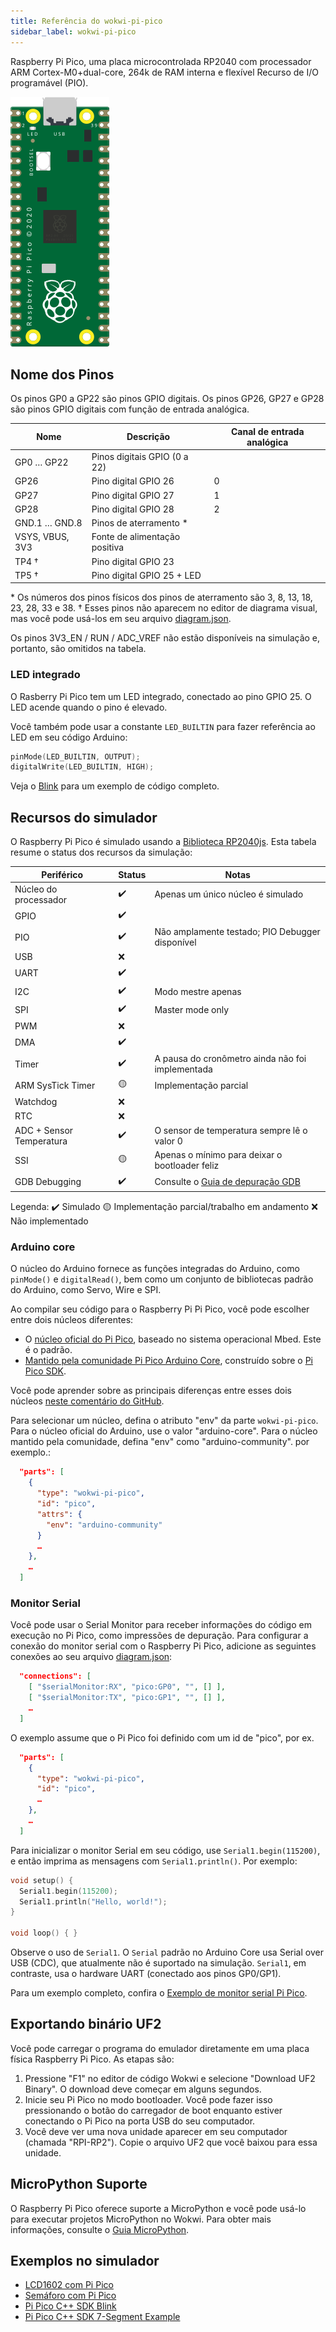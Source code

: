 ```yaml
---
title: Referência do wokwi-pi-pico
sidebar_label: wokwi-pi-pico
---
```


Raspberry Pi Pico, uma placa microcontrolada RP2040 com processador ARM Cortex-M0+dual-core, 264k de RAM interna e flexível
Recurso de I/O programável (PIO).

![Raspberry Pi Pico](wokwi-pi-pico.svg)

## Nome dos Pinos

Os pinos GP0 a GP22 são pinos GPIO digitais. Os pinos GP26, GP27 e GP28 são pinos GPIO digitais com função de entrada analógica.

| Nome            | Descrição                     | Canal de entrada analógica |
| --------------- | ----------------------------- | -------------------------- |
| GP0 … GP22      | Pinos digitais GPIO (0 a 22)  |                            |
| GP26            | Pino digital GPIO 26          | 0                          |
| GP27            | Pino digital GPIO 27          | 1                          |
| GP28            | Pino digital GPIO 28          | 2                          |
| GND.1 … GND.8   | Pinos de aterramento \*       |                            |
| VSYS, VBUS, 3V3 | Fonte de alimentação positiva |                            |
| TP4 †           | Pino digital GPIO 23          |                            |
| TP5 †           | Pino digital GPIO 25 + LED    |                            |

\* Os números dos pinos físicos dos pinos de aterramento são 3, 8, 13, 18, 23, 28, 33 e 38.
† Esses pinos não aparecem no editor de diagrama visual, mas você pode usá-los em seu arquivo [diagram.json](../diagram-format).

Os pinos 3V3_EN / RUN / ADC_VREF não estão disponíveis na simulação e, portanto, são omitidos na tabela.

### LED integrado

O Rasberry Pi Pico tem um LED integrado, conectado ao pino GPIO 25. O LED acende quando o pino é elevado.

Você também pode usar a constante `LED_BUILTIN` para fazer referência ao LED em seu código Arduino:

```cpp
pinMode(LED_BUILTIN, OUTPUT);
digitalWrite(LED_BUILTIN, HIGH);
```

Veja o [Blink](https://wokwi.com/arduino/projects/297755575592157709) para um exemplo de código completo.

## Recursos do simulador

O Raspberry Pi Pico é simulado usando a [Biblioteca RP2040js](https://github.com/wokwi/rp2040js).
Esta tabela resume o status dos recursos da simulação:

| Periférico               | Status | Notas                                                |
| ------------------------ | ------ | ---------------------------------------------------- |
| Núcleo do processador    | ✔️     | Apenas um único núcleo é simulado                    |
| GPIO                     | ✔️     |                                                      |
| PIO                      | ✔️     | Não amplamente testado; PIO Debugger disponível      |
| USB                      | ❌     |                                                      |
| UART                     | ✔️     |                                                      |
| I2C                      | ✔️     | Modo mestre apenas                                   |
| SPI                      | ✔️     | Master mode only                                     |
| PWM                      | ❌     |                                                      |
| DMA                      | ✔️     |                                                      |
| Timer                    | ✔️     | A pausa do cronômetro ainda não foi implementada     |
| ARM SysTick Timer        | 🟡     | Implementação parcial                                |
| Watchdog                 | ❌     |                                                      |
| RTC                      | ❌     |                                                      |
| ADC + Sensor Temperatura | ✔️     | O sensor de temperatura sempre lê o valor 0          |
| SSI                      | 🟡     | Apenas o mínimo para deixar o bootloader feliz       |
| GDB Debugging            | ✔️     | Consulte o [Guia de depuração GDB](../gdb-debugging) |

Legenda:
✔️ Simulado
🟡 Implementação parcial/trabalho em andamento
❌ Não implementado

### Arduino core

O núcleo do Arduino fornece as funções integradas do Arduino, como `pinMode()` e `digitalRead()`, bem como um conjunto de bibliotecas padrão do Arduino, como Servo, Wire e SPI.

Ao compilar seu código para o Raspberry Pi Pi Pico, você pode escolher entre dois núcleos diferentes:

- O [núcleo oficial do Pi Pico](https://github.com/arduino/ArduinoCore-mbed), baseado no sistema operacional Mbed. Este é o padrão.
- [Mantido pela comunidade Pi Pico Arduino Core](https://github.com/earlephilhower/arduino-pico), construído sobre o [Pi Pico SDK](https://github.com/raspberrypi/pico-sdk).

Você pode aprender sobre as principais diferenças entre esses dois núcleos [neste comentário do GitHub](https://github.com/earlephilhower/arduino-pico/issues/117#issuecomment-830356795).

Para selecionar um núcleo, defina o atributo "env" da parte `wokwi-pi-pico`. Para o núcleo oficial do Arduino, use o valor "arduino-core". Para o núcleo mantido pela comunidade, defina "env" como "arduino-community". por exemplo.:

```json
  "parts": [
    {
      "type": "wokwi-pi-pico",
      "id": "pico",
      "attrs": {
        "env": "arduino-community"
      }
      …
    },
    …
  ]
```

### Monitor Serial

Você pode usar o Serial Monitor para receber informações do código em execução no Pi Pico, como impressões de depuração. Para configurar a conexão do monitor serial com o Raspberry Pi Pico, adicione as seguintes conexões ao seu arquivo [diagram.json](../diagram-format#onnections):

```json
  "connections": [
    [ "$serialMonitor:RX", "pico:GP0", "", [] ],
    [ "$serialMonitor:TX", "pico:GP1", "", [] ],
    …
  ]
```

O exemplo assume que o Pi Pico foi definido com um id de "pico", por ex.

```json
  "parts": [
    {
      "type": "wokwi-pi-pico",
      "id": "pico",
      …
    },
    …
  ]
```

Para inicializar o monitor Serial em seu código, use `Serial1.begin(115200)`, e então imprima as mensagens com `Serial1.println()`. Por exemplo:

```cpp
void setup() {
  Serial1.begin(115200);
  Serial1.println("Hello, world!");
}

void loop() { }
```

Observe o uso de `Serial1`. O `Serial` padrão no Arduino Core usa Serial over USB (CDC), que atualmente não é suportado na simulação. `Serial1`, em contraste, usa o hardware UART (conectado aos pinos GP0/GP1).

Para um exemplo completo, confira o [Exemplo de monitor serial Pi Pico](https://wokwi.com/arduino/projects/297755360074138125).

## Exportando binário UF2

Você pode carregar o programa do emulador diretamente em uma placa física Raspberry Pi Pico. As etapas são:

1. Pressione "F1" no editor de código Wokwi e selecione "Download UF2 Binary".
   O download deve começar em alguns segundos.
2. Inicie seu Pi Pico no modo bootloader. Você pode fazer isso pressionando o botão do carregador de boot enquanto estiver
   conectando o Pi Pico na porta USB do seu computador.
3. Você deve ver uma nova unidade aparecer em seu computador (chamada "RPI-RP2"). Copie o arquivo UF2 que você baixou para essa unidade.

## MicroPython Suporte

O Raspberry Pi Pico oferece suporte a MicroPython e você pode usá-lo para executar projetos MicroPython no Wokwi. Para obter mais informações, consulte o [Guia MicroPython](../guides/micropython).

## Exemplos no simulador

- [LCD1602 com Pi Pico](https://wokwi.com/arduino/projects/297323005822894602)
- [Semáforo com Pi Pico](https://wokwi.com/arduino/projects/297322571959894536)
- [Pi Pico C++ SDK Blink](https://wokwi.com/arduino/projects/298013072042230285)
- [Pi Pico C++ SDK 7-Segment Example](https://wokwi.com/arduino/projects/298014884249993738)
